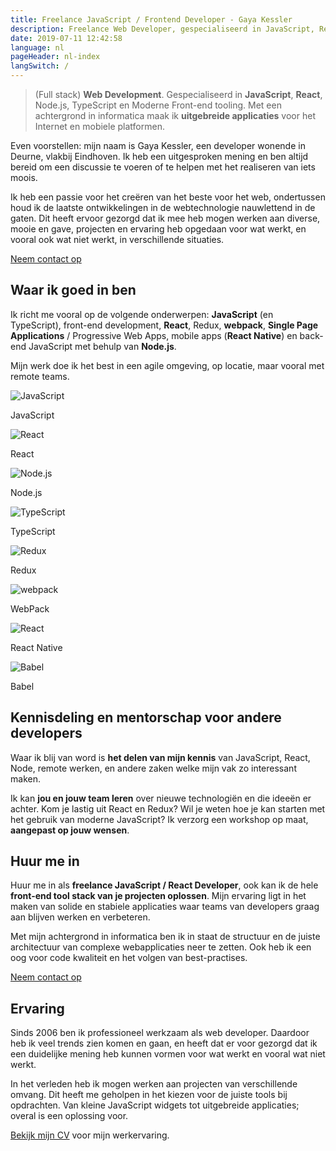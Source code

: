 ```yaml
---
title: Freelance JavaScript / Frontend Developer - Gaya Kessler
description: Freelance Web Developer, gespecialiseerd in JavaScript, React, Node.js, Redux, moderne front-end development.
date: 2019-07-11 12:42:58
language: nl
pageHeader: nl-index
langSwitch: /
---
```


> (Full stack) **Web Development**. Gespecialiseerd in **JavaScript**, **React**, Node.js, TypeScript en Moderne Front-end tooling. Met een achtergrond in informatica maak ik **uitgebreide applicaties** voor het Internet en mobiele platformen.

Even voorstellen: mijn naam is Gaya Kessler, een developer wonende in Deurne, vlakbij Eindhoven. Ik heb een uitgesproken mening en ben altijd bereid om een discussie te voeren of te helpen met het realiseren van iets moois.

Ik heb een passie voor het creëren van het beste voor het web, ondertussen houd ik de laatste ontwikkelingen in de webtechnologie nauwlettend in de gaten. Dit heeft ervoor gezorgd dat ik mee heb mogen werken aan diverse, mooie en gave, projecten en ervaring heb opgedaan voor wat werkt, en vooral ook wat niet werkt, in verschillende situaties.

<section class="contact-now">
    <a class="contact-now__link" href="#contact">Neem contact op</a>
</section>

## Waar ik goed in ben

Ik richt me vooral op de volgende onderwerpen: **JavaScript** (en TypeScript), front-end development, **React**, Redux, **webpack**, **Single Page Applications** / Progressive Web Apps, mobile apps (**React Native**) en back-end JavaScript met behulp van **Node.js**.

Mijn werk doe ik het best in een agile omgeving, op locatie, maar vooral met remote teams.

<section class="experience experience--logos">
    <div class="experience__item">
        <img src="/images/js-logo.svg" alt="JavaScript">
        <p>JavaScript</p>
    </div>
    <div class="experience__item">
        <img src="/images/react-logo.svg" alt="React">
        <p>React</p>
    </div>
    <div class="experience__item">
        <img src="/images/node-logo.svg" alt="Node.js">
        <p>Node.js</p>
    </div>
    <div class="experience__item">
        <img src="/images/typescript-logo.svg" alt="TypeScript">
        <p>TypeScript</p>
    </div>
    <div class="experience__item">
        <img src="/images/redux-logo.svg" alt="Redux">
        <p>Redux</p>
    </div>
    <div class="experience__item">
        <img src="/images/webpack-logo.svg" alt="webpack">
        <p>WebPack</p>
    </div>
    <div class="experience__item">
        <img src="/images/react-logo.svg" alt="React">
        <p>React Native</p>
    </div>
    <div class="experience__item">
        <img src="/images/babel-logo.svg" alt="Babel">
        <p>Babel</p>
    </div>
</section>

## Kennisdeling en mentorschap voor andere developers

Waar ik blij van word is **het delen van mijn kennis** van JavaScript, React, Node, remote werken, en andere zaken welke mijn vak zo interessant maken.

Ik kan **jou en jouw team leren** over nieuwe technologiën en die ideeën er achter. Kom je lastig uit React en Redux? Wil je weten hoe je kan starten met het gebruik van moderne JavaScript? Ik verzorg een workshop op maat, **aangepast op jouw wensen**.

## Huur me in

Huur me in als **freelance JavaScript / React Developer**, ook kan ik de hele **front-end tool stack van je projecten oplossen**. Mijn ervaring ligt in het maken van solide en stabiele applicaties waar teams van developers graag aan blijven werken en verbeteren.

Met mijn achtergrond in informatica ben ik in staat de structuur en de juiste architectuur van complexe webapplicaties neer te zetten. Ook heb ik een oog voor code kwaliteit en het volgen van best-practises.

<section class="contact-now">
    <a class="contact-now__link" href="#contact">Neem contact op</a>
</section>

## Ervaring

Sinds 2006 ben ik professioneel werkzaam als web developer. Daardoor heb ik veel trends zien komen en gaan, en heeft dat er voor gezorgd dat ik een duidelijke mening heb kunnen vormen voor wat werkt en vooral wat niet werkt.

In het verleden heb ik mogen werken aan projecten van verschillende omvang. Dit heeft me geholpen in het kiezen voor de juiste tools bij opdrachten. Van kleine JavaScript widgets tot uitgebreide applicaties; overal is een oplossing voor.

[Bekijk mijn CV](https://github.com/Gaya/resume) voor mijn werkervaring.
